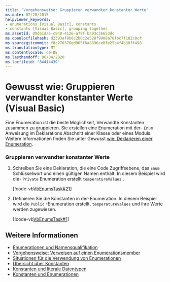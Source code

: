 ```yaml
---
title: 'Vorgehensweise: Gruppieren verwandter konstanter Werte'
ms.date: 07/20/2015
helpviewer_keywords:
- enumerations [Visual Basic], constants
- constants [Visual Basic], grouping together
ms.assetid: 09d61da5-c940-4126-a79f-ba93c36653dc
ms.openlocfilehash: d2393af8b0c2b0c2e528f9908a78fbc7f182c8cf
ms.sourcegitcommit: f8c270376ed905f6a8896ce0fe25b4f4b38ff498
ms.translationtype: MT
ms.contentlocale: de-DE
ms.lasthandoff: 06/04/2020
ms.locfileid: "84414439"
---
```

# <a name="how-to-group-related-constant-values-together-visual-basic"></a>Gewusst wie: Gruppieren verwandter konstanter Werte (Visual Basic)
Eine Enumeration ist die beste Möglichkeit, Verwandte Konstanten zusammen zu gruppieren. Sie erstellen eine Enumeration mit der- `Enum` Anweisung im Deklarations Abschnitt einer Klasse oder eines Moduls. Weitere Informationen finden Sie unter Gewusst [wie: Deklarieren einer Enumeration](how-to-declare-enumerations.md).  
  
### <a name="to-group-related-constant-values"></a>Gruppieren verwandter konstanter Werte  
  
1. Schreiben Sie eine Deklaration, die eine Code Zugriffsebene, das `Enum` Schlüsselwort und einen gültigen Namen enthält. In diesem Beispiel wird die- `Private` Enumeration erstellt `temperatureValues` .  
  
     [!code-vb[VbEnumsTask#21](~/samples/snippets/visualbasic/VS_Snippets_VBCSharp/VbEnumsTask/VB/Class2.vb#21)]  
  
2. Definieren Sie die Konstanten in der-Enumeration. In diesem Beispiel wird die `Public` -Enumeration erstellt, `temperatureValues` und ihre Werte werden zugewiesen.  
  
     [!code-vb[VbEnumsTask#1](~/samples/snippets/visualbasic/VS_Snippets_VBCSharp/VbEnumsTask/VB/Class2.vb#1)]  
  
## <a name="see-also"></a>Weitere Informationen

- [Enumerationen und Namensqualifikation](enumerations-and-name-qualification.md)
- [Vorgehensweise: Verweisen auf einen Enumerationsmember](how-to-refer-to-an-enumeration-member.md)
- [Situationen für die Verwendung von Enumerationen](when-to-use-an-enumeration.md)
- [Übersicht über Konstanten](constants-overview.md)
- [Konstanten und literale Datentypen](constant-and-literal-data-types.md)
- [Konstanten und Enumerationen](../../../language-reference/constants-and-enumerations.md)
